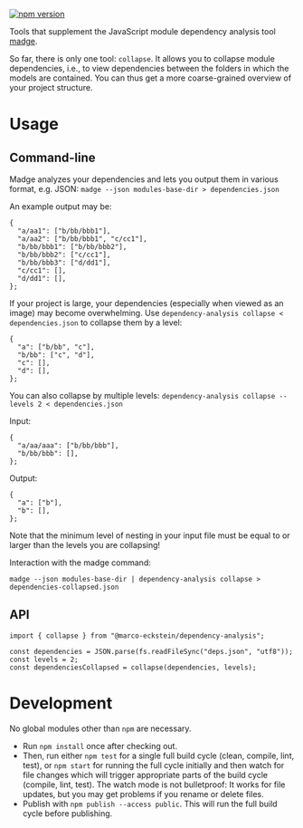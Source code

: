 [![npm version](https://badge.fury.io/js/%40marco-eckstein%2Fdependency-analysis.svg)](https://badge.fury.io/js/%40marco-eckstein%2Fdependency-analysis)

Tools that supplement the JavaScript module dependency analysis tool 
[madge](https://www.npmjs.com/package/madge).

So far, there is only one tool: `collapse`. It allows you to collapse module dependencies, i.e., 
to view dependencies between the folders in which the models are contained. You can thus get a more 
coarse-grained overview of your project structure.

# Usage

## Command-line

Madge analyzes your dependencies and lets you output them in various format, e.g. JSON: `madge --json modules-base-dir > dependencies.json`

An example output may be:

```
{
  "a/aa1": ["b/bb/bbb1"],
  "a/aa2": ["b/bb/bbb1", "c/cc1"],
  "b/bb/bbb1": ["b/bb/bbb2"],
  "b/bb/bbb2": ["c/cc1"],
  "b/bb/bbb3": ["d/dd1"],
  "c/cc1": [],
  "d/dd1": [],
};
```

If your project is large, your dependencies (especially when viewed as an image) may become overwhelming.
Use `dependency-analysis collapse < dependencies.json` to collapse them by a level:

```
{
  "a": ["b/bb", "c"],
  "b/bb": ["c", "d"],
  "c": [],
  "d": [],
};
```

You can also collapse by multiple levels:
`dependency-analysis collapse --levels 2 < dependencies.json`

Input:

```
{
  "a/aa/aaa": ["b/bb/bbb"],
  "b/bb/bbb": [],
};
```

Output:

```
{
  "a": ["b"],
  "b": [],
};
```

Note that the minimum level of nesting in your input file must be equal to or larger than the levels 
you are collapsing!

Interaction with the madge command:

`madge --json modules-base-dir | dependency-analysis collapse > dependencies-collapsed.json`

## API

```
import { collapse } from "@marco-eckstein/dependency-analysis";

const dependencies = JSON.parse(fs.readFileSync("deps.json", "utf8"));
const levels = 2;
const dependenciesCollapsed = collapse(dependencies, levels);
```

# Development

No global modules other than `npm` are necessary.

- Run `npm install` once after checking out.
- Then, run either `npm test` for a single full build cycle (clean, compile, lint, test), 
  or `npm start` for running the full cycle initially and then watch for file changes which will 
  trigger appropriate parts of the build cycle (compile, lint, test). The watch mode is not bulletproof:
  It works for file updates, but you may get problems if you rename or delete files.
- Publish with `npm publish --access public`. This will run the full build cycle before publishing.
